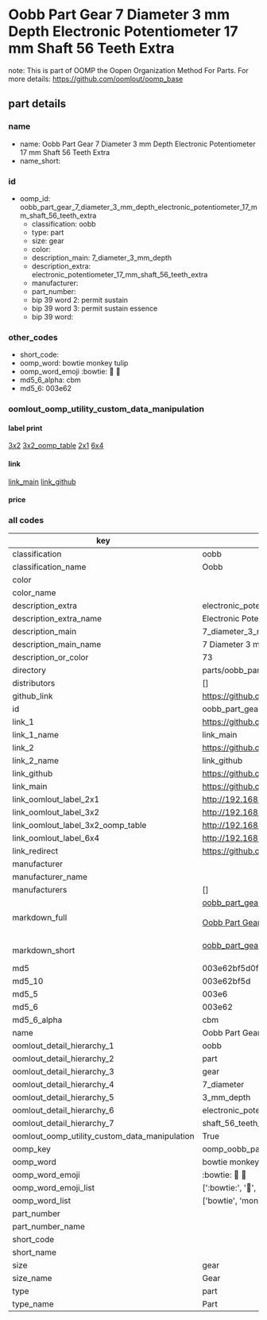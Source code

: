 # Oobb Part Gear 7 Diameter 3 mm Depth Electronic Potentiometer 17 mm Shaft 56 Teeth Extra  

note: This is part of OOMP the Oopen Organization Method For Parts. For more details: https://github.com/oomlout/oomp_base

##  part details
  







### name
* name: Oobb Part Gear 7 Diameter 3 mm Depth Electronic Potentiometer 17 mm Shaft 56 Teeth Extra
* name_short: 
### id
* oomp_id: oobb_part_gear_7_diameter_3_mm_depth_electronic_potentiometer_17_mm_shaft_56_teeth_extra
  * classification: oobb
  * type: part
  * size: gear
  * color: 
  * description_main: 7_diameter_3_mm_depth
  * description_extra: electronic_potentiometer_17_mm_shaft_56_teeth_extra
  * manufacturer: 
  * part_number: 
  * bip 39 word 2: permit sustain
  * bip 39 word 3: permit sustain essence
  * bip 39 word: 

### other_codes
* short_code: 
* oomp_word: bowtie monkey tulip
* oomp_word_emoji :bowtie: :monkey: :tulip:
* md5_6_alpha: cbm
* md5_6: 003e62






### oomlout_oomp_utility_custom_data_manipulation
#### label print
[3x2](http://192.168.1.245:1112/?label=oomp%20cbm)
[3x2_oomp_table](http://192.168.1.108:1112/?label=oomp%20cbm)
[2x1](http://192.168.1.242:1112/?label=oomp%20cbm)
[6x4](http://192.168.1.55:1112/?label=oomp%20cbm)    

#### link

[link_main](https://github.com/oomlout/oomlout_oomp_version_1_messy/tree/main/parts/oobb_part_gear_7_diameter_3_mm_depth_electronic_potentiometer_17_mm_shaft_56_teeth_extra) [link_github](https://github.com/oomlout/oomlout_oomp_version_1_messy/tree/main/parts/oobb_part_gear_7_diameter_3_mm_depth_electronic_potentiometer_17_mm_shaft_56_teeth_extra)                             

#### price







### all codes 
| key | value |  
| --- | --- |  
| classification | oobb |  
| classification_name | Oobb |  
| color |  |  
| color_name |  |  
| description_extra | electronic_potentiometer_17_mm_shaft_56_teeth_extra |  
| description_extra_name | Electronic Potentiometer 17 mm Shaft 56 Teeth Extra |  
| description_main | 7_diameter_3_mm_depth |  
| description_main_name | 7 Diameter 3 mm Depth |  
| description_or_color | 73 |  
| directory | parts/oobb_part_gear_7_diameter_3_mm_depth_electronic_potentiometer_17_mm_shaft_56_teeth_extra |  
| distributors | [] |  
| github_link | https://github.com/oomlout/oomlout_oomp_part_src/tree/main/parts/oobb_part_gear_7_diameter_3_mm_depth_electronic_potentiometer_17_mm_shaft_56_teeth_extra |  
| id | oobb_part_gear_7_diameter_3_mm_depth_electronic_potentiometer_17_mm_shaft_56_teeth_extra |  
| link_1 | https://github.com/oomlout/oomlout_oomp_version_1_messy/tree/main/parts/oobb_part_gear_7_diameter_3_mm_depth_electronic_potentiometer_17_mm_shaft_56_teeth_extra |  
| link_1_name | link_main |  
| link_2 | https://github.com/oomlout/oomlout_oomp_version_1_messy/tree/main/parts/oobb_part_gear_7_diameter_3_mm_depth_electronic_potentiometer_17_mm_shaft_56_teeth_extra |  
| link_2_name | link_github |  
| link_github | https://github.com/oomlout/oomlout_oomp_version_1_messy/tree/main/parts/oobb_part_gear_7_diameter_3_mm_depth_electronic_potentiometer_17_mm_shaft_56_teeth_extra |  
| link_main | https://github.com/oomlout/oomlout_oomp_version_1_messy/tree/main/parts/oobb_part_gear_7_diameter_3_mm_depth_electronic_potentiometer_17_mm_shaft_56_teeth_extra |  
| link_oomlout_label_2x1 | http://192.168.1.242:1112/?label=oomp%20cbm |  
| link_oomlout_label_3x2 | http://192.168.1.245:1112/?label=oomp%20cbm |  
| link_oomlout_label_3x2_oomp_table | http://192.168.1.108:1112/?label=oomp%20cbm |  
| link_oomlout_label_6x4 | http://192.168.1.55:1112/?label=oomp%20cbm |  
| link_redirect | https://github.com/oomlout/oomlout_oomp_version_1_messy/tree/main/parts/oobb_part_gear_7_diameter_3_mm_depth_electronic_potentiometer_17_mm_shaft_56_teeth_extra |  
| manufacturer |  |  
| manufacturer_name |  |  
| manufacturers | [] |  
| markdown_full | [oobb_part_gear_7_diameter_3_mm_depth_electronic_potentiometer_17_mm_shaft_56_teeth_extra](none)<br>[](none)<br>[Oobb Part Gear 7 Diameter 3 Mm Depth Electronic Potentiometer 17 Mm Shaft 56 Teeth Extra](none)<br><br> |  
| markdown_short | [oobb_part_gear_7_diameter_3_mm_depth_electronic_potentiometer_17_mm_shaft_56_teeth_extra](none)<br><br> |  
| md5 | 003e62bf5d0f0587d37d2dc89ab6bd19 |  
| md5_10 | 003e62bf5d |  
| md5_5 | 003e6 |  
| md5_6 | 003e62 |  
| md5_6_alpha | cbm |  
| name | Oobb Part Gear 7 Diameter 3 mm Depth Electronic Potentiometer 17 mm Shaft 56 Teeth Extra |  
| oomlout_detail_hierarchy_1 | oobb |  
| oomlout_detail_hierarchy_2 | part |  
| oomlout_detail_hierarchy_3 | gear |  
| oomlout_detail_hierarchy_4 | 7_diameter |  
| oomlout_detail_hierarchy_5 | 3_mm_depth |  
| oomlout_detail_hierarchy_6 | electronic_potentiometer_17_mm |  
| oomlout_detail_hierarchy_7 | shaft_56_teeth_extra |  
| oomlout_oomp_utility_custom_data_manipulation | True |  
| oomp_key | oomp_oobb_part_gear_7_diameter_3_mm_depth_electronic_potentiometer_17_mm_shaft_56_teeth_extra |  
| oomp_word | bowtie monkey tulip |  
| oomp_word_emoji | :bowtie: :monkey: :tulip: |  
| oomp_word_emoji_list | [':bowtie:', ':monkey:', ':tulip:'] |  
| oomp_word_list | ['bowtie', 'monkey', 'tulip'] |  
| part_number |  |  
| part_number_name |  |  
| short_code |  |  
| short_name |  |  
| size | gear |  
| size_name | Gear |  
| type | part |  
| type_name | Part |  
